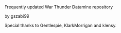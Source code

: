 Frequently updated War Thunder Datamine repository

by gszabi99

Special thanks to Gentlespie, KlarkMorrigan and klensy.